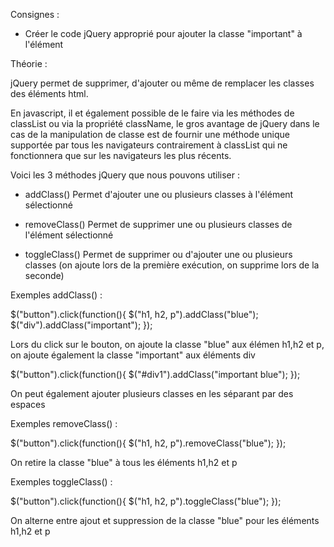 Consignes :

- Créer le code jQuery approprié pour ajouter la classe "important" à l'élément <p>




 Théorie :

 jQuery permet de supprimer, d'ajouter ou même de remplacer les classes des éléments html.

 En javascript, il et également possible de le faire via les méthodes de classList 
 ou via la propriété className, le gros avantage de jQuery dans le cas de la manipulation 
 de classe est de fournir une méthode unique supportée par tous les navigateurs 
 contrairement à classList qui ne fonctionnera que sur les navigateurs les plus récents.

 Voici les 3 méthodes jQuery que nous pouvons utiliser :

 - addClass()
 Permet d'ajouter une ou plusieurs classes à l'élément sélectionné

 - removeClass()
 Permet de supprimer une ou plusieurs classes de l'élément sélectionné

 - toggleClass()
 Permet de supprimer ou d'ajouter une ou plusieurs classes 
 (on ajoute lors de la  première exécution, on supprime lors de la seconde)


 Exemples addClass() :

 $("button").click(function(){
     $("h1, h2, p").addClass("blue");
     $("div").addClass("important");
 });

 Lors du click sur le bouton, on ajoute la classe "blue" aux élémen h1,h2 et p, 
 on ajoute également la classe "important" aux éléments div


 $("button").click(function(){
     $("#div1").addClass("important blue");
 });


On peut également ajouter plusieurs classes en les séparant par des espaces



Exemples removeClass() :

$("button").click(function(){
    $("h1, h2, p").removeClass("blue");
});

On retire la classe "blue" à tous les éléments h1,h2 et p



Exemples toggleClass() :

$("button").click(function(){
    $("h1, h2, p").toggleClass("blue");
});


On alterne entre ajout et suppression de la classe "blue" pour les éléments h1,h2 et p

